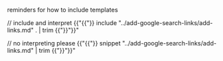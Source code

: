 reminders for how to include templates

// include and interpret
{{"{{"}} include "../add-google-search-links/add-links.md" . | trim {{"}}"}}"

// no interpreting please
{{"{{"}} snippet "../add-google-search-links/add-links.md" | trim {{"}}"}}"
